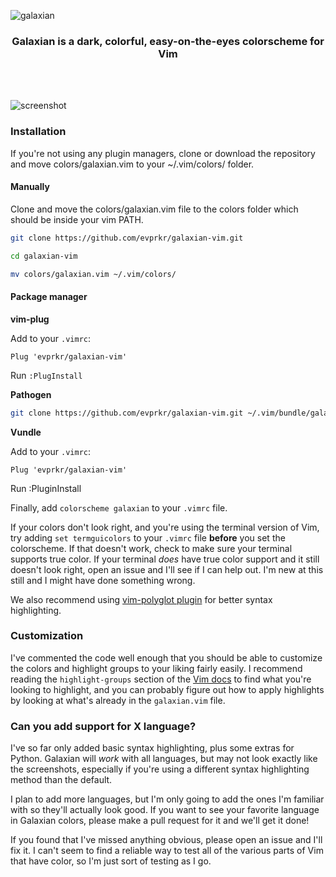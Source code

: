 ![galaxian](/images/promo.png)

<div align='center'>
  <h3>Galaxian is a dark, colorful, easy-on-the-eyes colorscheme for Vim</h3>
</div>
<br><br>

![screenshot](/images/screenshot.png)

### Installation
If you're not using any plugin managers, clone or download the repository and move colors/galaxian.vim to your ~/.vim/colors/ folder.

#### Manually

Clone and move the colors/galaxian.vim file to the colors folder which should be inside your vim PATH.
```sh
git clone https://github.com/evprkr/galaxian-vim.git

cd galaxian-vim

mv colors/galaxian.vim ~/.vim/colors/
```

#### Package manager

**vim-plug**

Add to your ``.vimrc``:
```
Plug 'evprkr/galaxian-vim'
```
Run ``:PlugInstall``

**Pathogen**

```sh
git clone https://github.com/evprkr/galaxian-vim.git ~/.vim/bundle/galaxian
```

**Vundle**

Add to your ``.vimrc``:
```
Plug 'evprkr/galaxian-vim'
```
Run :PluginInstall

Finally, add ```colorscheme galaxian``` to your ``.vimrc`` file.

If your colors don't look right, and you're using the terminal version of Vim, try adding ``set termguicolors`` to your ``.vimrc`` file **before** you set the colorscheme. If that doesn't work, check to make sure your terminal supports true color. If your terminal *does* have true color support and it still doesn't look right, open an issue and I'll see if I can help out. I'm new at this still and I might have done something wrong.

We also recommend using [vim-polyglot plugin](https://github.com/sheerun/vim-polyglot) for better syntax highlighting.

### Customization
I've commented the code well enough that you should be able to customize the colors and highlight groups to your liking fairly easily. I recommend reading the ``highlight-groups`` section of the [Vim docs](http://vimdoc.sourceforge.net/htmldoc/syntax.html#:highlight) to find what you're looking to highlight, and you can probably figure out how to apply highlights by looking at what's already in the ``galaxian.vim`` file.

### Can you add support for X language?
I've so far only added basic syntax highlighting, plus some extras for Python. Galaxian will *work* with all languages, but may not look exactly like the screenshots, especially if you're using a different syntax highlighting method than the default. 

I plan to add more languages, but I'm only going to add the ones I'm familiar with so they'll actually look good. If you want to see your favorite language in Galaxian colors, please make a pull request for it and we'll get it done!

If you found that I've missed anything obvious, please open an issue and I'll fix it. I can't seem to find a reliable way to test all of the various parts of Vim that have color, so I'm just sort of testing as I go.

